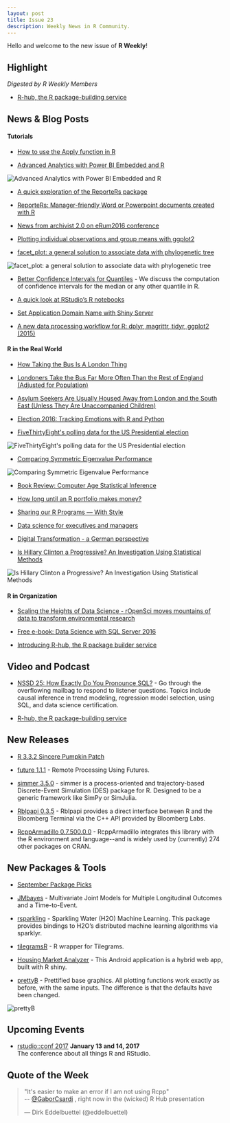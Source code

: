 ```yaml
---
layout: post
title: Issue 23
description: Weekly News in R Community.
---
```


Hello and welcome to the new issue of **R Weekly**!

## Highlight

*Digested by R Weekly Members*

<!--Tidy Text Mining with R](http://juliasilge.com/blog/Tidy-Text-Mining/) - Tidy Text Mining with R.-->

+ [R-hub, the R package-building service](https://www.r-consortium.org/events/2016/10/11/r-hub-public-beta)

## News & Blog Posts

#### Tutorials

+ [How to use the Apply function in R](http://crained.com/796/how-to-use-the-apply-function-in-r/)

+ [Advanced Analytics with Power BI Embedded and R](https://powerbi.microsoft.com/en-us/blog/r-in-pbie/)

![Advanced Analytics with Power BI Embedded and R](https://powerbicdn.azureedge.net/mediahandler/blog/media/PowerBI/blog/6d4730a1-4b6f-4686-b3ba-fbb368261d91.png)

<!--Tidy Text Mining with R](http://juliasilge.com/blog/Tidy-Text-Mining/) - Tidy Text Mining with R.-->

+ [A quick exploration of the ReporteRs package](https://statbandit.wordpress.com/2016/10/28/a-quick-exploration-of-reporters/)

+ [ReporteRs: Manager-friendly Word or Powerpoint documents created with R](http://blog.revolutionanalytics.com/2016/10/reporters.html)

+ [News from archivist 2.0 on eRum2016 conference](http://r-addict.com/2016/10/26/archivist-on-eRum2016.html)

+ [Plotting individual observations and group means with ggplot2](https://drsimonj.svbtle.com/plotting-individual-observations-and-group-means-with-ggplot2)

+ [facet_plot: a general solution to associate data with phylogenetic tree](https://guangchuangyu.github.io/2016/10/facet_plot-a-general-solution-to-associate-data-with-phylogenetic-tree/)

![facet_plot: a general solution to associate data with phylogenetic tree](https://guangchuangyu.github.io/blog_images/Bioconductor/ggtree/facet_plot_boxplot2.png)

+ [Better Confidence Intervals for Quantiles](http://staff.math.su.se/hoehle/blog/2016/10/23/quantileCI.html) - We discuss the computation of confidence intervals for the median or any other quantile in R.

+ [A quick look at RStudio’s R notebooks](http://www.win-vector.com/blog/2016/10/a-quick-look-at-rstudios-r-notebooks/)

+ [Set Application Domain Name with Shiny Server](https://www.r-statistics.com/2016/10/set-application-domain-name-with-shiny-server/)

+ [A new data processing workflow for R: dplyr, magrittr, tidyr, ggplot2 (2015)](http://zevross.com/blog/2015/01/13/a-new-data-processing-workflow-for-r-dplyr-magrittr-tidyr-ggplot2/)

#### R in the Real World

+ [How Taking the Bus Is A London Thing](http://rforjournalists.com/2016/10/23/how-taking-the-bus-is-a-london-thing/)

+ [Londoners Take the Bus Far More Often Than the Rest of England (Adjusted for Population)](http://rforjournalists.com/2016/10/24/londoners-take-bus-more-often-adjusted/)

+ [Asylum Seekers Are Usually Housed Away from London and the South East (Unless They Are Unaccompanied Children)](http://rforjournalists.com/2016/10/27/asylum-housing-london-south-east-children/)

+ [Election 2016: Tracking Emotions with R and Python](http://blog.revolutionanalytics.com/2016/10/debate-emotions.html)

+ [FiveThirtyEight's polling data for the US Presidential election](https://ellisp.github.io/blog/2016/10/29/538-pollsters)

![FiveThirtyEight's polling data for the US Presidential election](https://ellisp.github.io/img/0062-pollsters-cloud.svg)

+ [Comparing Symmetric Eigenvalue Performance](https://wrathematics.github.io/2016/10/28/comparing-symmetric-eigenvalue-performance/)

![Comparing Symmetric Eigenvalue Performance](https://wrathematics.github.io/assets/2016-eigen/eig_bench2.png)

+ [Book Review: Computer Age Statistical Inference](https://www.rstudio.com/rviews/2016/10/28/book-review-computer-age-statistical-inference/)

+ [How long until an R portfolio makes money?](http://www.arilamstein.com/blog/2016/10/26/long-r-portfolio-makes-money/)

+ [Sharing our R Programs — With Style](http://blog.revolutionanalytics.com/2016/10/sharing-r-code-with-style.html)

+ [Data science for executives and managers](http://www.win-vector.com/blog/2016/10/data-science-for-executives-and-managers/)

+ [Digital Transformation - a German perspective](https://flovv.github.io/Digital_Transformation/)

+ [Is Hillary Clinton a Progressive? An Investigation Using Statistical Methods ](https://ntguardian.wordpress.com/2016/10/25/hillary-clinton-progressive-statistics/)

![Is Hillary Clinton a Progressive? An Investigation Using Statistical Methods ](https://ntguardian.files.wordpress.com/2016/10/awsbks7ncfgfaaaaaelftksuqmcc.png)

#### R in Organization

+ [Scaling the Heights of Data Science - rOpenSci moves mountains of data to transform environmental research](https://nature.berkeley.edu/breakthroughs/opensci-data)

+ [Free e-book: Data Science with SQL Server 2016](http://blog.revolutionanalytics.com/2016/10/data-science-with-sql-server-2016.html)

+ [Introducing R-hub, the R package builder service](http://blog.revolutionanalytics.com/2016/10/r-hub-public-beta.html)

## Video and Podcast

+ [NSSD 25: How Exactly Do You Pronounce SQL?](https://soundcloud.com/nssd-podcast/episode-25-how-exactly-do-you-pronounce-sql) - Go through the overflowing mailbag to respond to listener questions. Topics include causal inference in trend modeling, regression model selection, using SQL, and data science certification.

+ [R-hub, the R package-building service](https://www.r-consortium.org/events/2016/10/11/r-hub-public-beta)

## New Releases

+ [R 3.3.2 Sincere Pumpkin Patch](https://stat.ethz.ch/pipermail/r-announce/2016/000608.html)

+ [future 1.1.1](http://www.jottr.org/2016/10/remote-processing-using-futures.html) - Remote Processing Using Futures.

+ [simmer 3.5.0](http://fishyoperations.com/2016/10/27/simmer-v350-released-on-cran.html) - simmer is a process-oriented and trajectory-based Discrete-Event Simulation (DES) package for R. Designed to be a generic framework like SimPy or SimJulia.

+ [Rblpapi 0.3.5](http://dirk.eddelbuettel.com/blog/2016/10/25/#rblpapi_0.3.5) - Rblpapi provides a direct interface between R and the Bloomberg Terminal via the C++ API provided by Bloomberg Labs.

+ [RcppArmadillo 0.7.500.0.0](http://dirk.eddelbuettel.com/blog/2016/10/22/#rcpparmadillo_0.7.500.0.0) - RcppArmadillo integrates this library with the R environment and language--and is widely used by (currently) 274 other packages on CRAN.

## New Packages & Tools

+ [September Package Picks](https://www.rstudio.com/rviews/2016/10/26/september-package-picks/)

+ [JMbayes](https://iprogn.blogspot.sg/2016/10/multivariate-joint-models-for-multiple.html) - Multivariate Joint Models for Multiple Longitudinal Outcomes and a Time-to-Event.

+ [rsparkling](http://spark.rstudio.com/h2o.html) - Sparkling Water (H2O) Machine Learning. This package provides bindings to H2O’s distributed machine learning algorithms via sparklyr.

+ [tilegramsR](https://github.com/bhaskarvk/tilegramsR) - R wrapper for Tilegrams.

+ [Housing Market Analyzer](https://play.google.com/store/apps/details?id=com.ericrayanderson.housingindexprices&hl=en) - This Android application is a hybrid web app, built with R shiny.

+ [prettyB](https://github.com/jumpingrivers/prettyB) - Prettified base graphics. All plotting functions work exactly as before, with the same inputs. The difference is that the defaults have been changed.

![prettyB](https://cdn.rawgit.com/jumpingrivers/prettyB/master/graphics/README-unnamed-chunk-4-1.png)

## Upcoming Events

+ [rstudio::conf 2017](https://www.rstudio.com/conference/)  **January 13 and 14, 2017** <br>
The conference about all things R and RStudio.<br />


## Quote of the Week

<blockquote class="twitter-tweet" data-lang="en"><p lang="en" dir="ltr">&quot;It&#39;s easier to make an error if I am not using Rcpp&quot;<br>-- <a href="https://twitter.com/GaborCsardi">@GaborCsardi</a> , right now in the (wicked) R Hub presentation</p>&mdash; Dirk Eddelbuettel (@eddelbuettel) <a href="https://twitter.com/eddelbuettel/status/790953188287393792"></a></blockquote>
